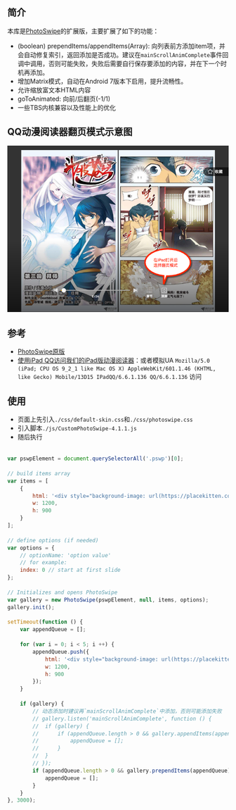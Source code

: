 ## 简介

本库是[PhotoSwipe](https://github.com/dimsemenov/PhotoSwipe)的扩展版，主要扩展了如下的功能：
* (boolean) prependItems/appendItems(Array): 向列表前方添加item项，并会自动修复索引，返回添加是否成功。建议在`mainScrollAnimComplete`事件回调中调用，否则可能失败，失败后需要自行保存要添加的内容，并在下一个时机再添加。
* 增加Matrix模式，自动在Android 7版本下启用，提升流畅性。
* 允许缩放富文本HTML内容
* goToAnimated: 向前/后翻页(-1/1)
* 一些TBS内核兼容以及性能上的优化

## QQ动漫阅读器翻页模式示意图

![](https://raw.githubusercontent.com/icese7en/CustomPhotoSwipe/master/assets/img/snapshot.png)

## 参考

* [PhotoSwipe原版](https://github.com/dimsemenov/PhotoSwipe)
* [使用iPad QQ访问我们的iPad版动漫阅读器](http://dm.vip.qq.com/club/client/ipadComic/html/large-scale/comic/reader.html?_wv=1&_secondWebView=1&fromWeb=1&direct=1&platId=110&_nav_bgclr=0x000000&_nav_txtclr=0xFFFFFF&_nav_alpha=178&_nav_shade=1&_wv_bgclr=0x333333&id=531040&sectionId=3&type=3&_pwv=15)：或者模拟UA `Mozilla/5.0 (iPad; CPU OS 9_2_1 like Mac OS X) AppleWebKit/601.1.46 (KHTML, like Gecko) Mobile/13D15 IPadQQ/6.6.1.136 QQ/6.6.1.136` 访问

## 使用

* 页面上先引入`./css/default-skin.css`和`./css/photoswipe.css`
* 引入脚本`./js/CustomPhotoSwipe-4.1.1.js`
* 随后执行

```javascript

var pswpElement = document.querySelectorAll('.pswp')[0];

// build items array
var items = [
    {
        html: '<div style="background-image: url(https://placekitten.com/1200/900)"></div>',
        w: 1200,
        h: 900
    }
];

// define options (if needed)
var options = {
    // optionName: 'option value'
    // for example:
    index: 0 // start at first slide
};

// Initializes and opens PhotoSwipe
var gallery = new PhotoSwipe(pswpElement, null, items, options);
gallery.init();

setTimeout(function () {
    var appendQueue = [];

    for (var i = 0; i < 5; i ++) {
        appendQueue.push({
            html: '<div style="background-image: url(https://placekitten.com/1200/900)"></div>',
            w: 1200,
            h: 900
        });
    }

    if (gallery) {
        // 动态添加时建议再`mainScrollAnimComplete`中添加，否则可能添加失败
        // gallery.listen('mainScrollAnimComplete', function () {
        // 	if (gallery) {
        // 		if (appendQueue.length > 0 && gallery.appendItems(appendQueue)) {
        // 			appendQueue = [];
        // 		}
        // 	}
        // });
        if (appendQueue.length > 0 && gallery.prependItems(appendQueue)) {
            appendQueue = [];
        }
    }
}, 3000);

```
